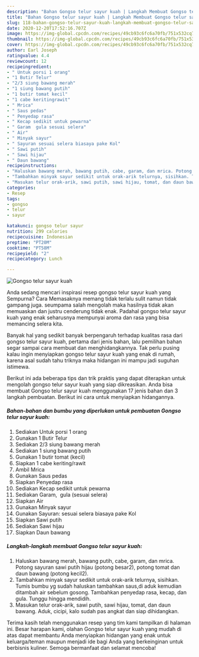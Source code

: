 ```yaml
---
description: "Bahan Gongso telur sayur kuah | Langkah Membuat Gongso telur sayur kuah Yang Sempurna"
title: "Bahan Gongso telur sayur kuah | Langkah Membuat Gongso telur sayur kuah Yang Sempurna"
slug: 118-bahan-gongso-telur-sayur-kuah-langkah-membuat-gongso-telur-sayur-kuah-yang-sempurna
date: 2020-12-20T17:52:16.707Z
image: https://img-global.cpcdn.com/recipes/49cb93c6fc6a70fb/751x532cq70/gongso-telur-sayur-kuah-foto-resep-utama.jpg
thumbnail: https://img-global.cpcdn.com/recipes/49cb93c6fc6a70fb/751x532cq70/gongso-telur-sayur-kuah-foto-resep-utama.jpg
cover: https://img-global.cpcdn.com/recipes/49cb93c6fc6a70fb/751x532cq70/gongso-telur-sayur-kuah-foto-resep-utama.jpg
author: Earl Joseph
ratingvalue: 4.4
reviewcount: 12
recipeingredient:
- " Untuk porsi 1 orang"
- "1 Butir Telur"
- "2/3 siung bawang merah"
- "1 siung bawang putih"
- "1 butir tomat kecil"
- "1 cabe keritingrawit"
- " Mrica"
- " Saus pedas"
- " Penyedap rasa"
- " Kecap sedikit untuk pewarna"
- " Garam  gula sesuai selera"
- " Air"
- " Minyak sayur"
- " Sayuran sesuai selera biasaya pake Kol"
- " Sawi putih"
- " Sawi hijau"
- " Daun bawang"
recipeinstructions:
- "Haluskan bawang merah, bawang putih, cabe, garam, dan mrica. Potong sayuran sawi putih hijau (potong besar2), potong tomat dan daun bawang (potong kecil2)."
- "Tambahkan minyak sayur sedikit untuk orak-arik telurnya, sisihkan. Tumis bumbu yg sudah haluskan tambahkan saus,di aduk kemudian ditambah air sebelum gosong. Tambahkan penyedap rasa, kecap, dan gula. Tunggu hingga mendidih."
- "Masukan telur orak-arik, sawi putih, sawi hijau, tomat, dan daun bawang. Aduk, cicipi, kalo sudah pas angkat dan siap dihidangkan."
categories:
- Resep
tags:
- gongso
- telur
- sayur

katakunci: gongso telur sayur 
nutrition: 299 calories
recipecuisine: Indonesian
preptime: "PT20M"
cooktime: "PT58M"
recipeyield: "2"
recipecategory: Lunch

---
```



![Gongso telur sayur kuah](https://img-global.cpcdn.com/recipes/49cb93c6fc6a70fb/751x532cq70/gongso-telur-sayur-kuah-foto-resep-utama.jpg)

Anda sedang mencari inspirasi resep gongso telur sayur kuah yang Sempurna? Cara Memasaknya memang tidak terlalu sulit namun tidak gampang juga. seumpama salah mengolah maka hasilnya tidak akan memuaskan dan justru cenderung tidak enak. Padahal gongso telur sayur kuah yang enak seharusnya mempunyai aroma dan rasa yang bisa memancing selera kita.



Banyak hal yang sedikit banyak berpengaruh terhadap kualitas rasa dari gongso telur sayur kuah, pertama dari jenis bahan, lalu pemilihan bahan segar sampai cara membuat dan menghidangkannya. Tak perlu pusing kalau ingin menyiapkan gongso telur sayur kuah yang enak di rumah, karena asal sudah tahu triknya maka hidangan ini mampu jadi suguhan istimewa.


Berikut ini ada beberapa tips dan trik praktis yang dapat diterapkan untuk mengolah gongso telur sayur kuah yang siap dikreasikan. Anda bisa membuat Gongso telur sayur kuah menggunakan 17 jenis bahan dan 3 langkah pembuatan. Berikut ini cara untuk menyiapkan hidangannya.

<!--inarticleads1-->

##### Bahan-bahan dan bumbu yang diperlukan untuk pembuatan Gongso telur sayur kuah:

1. Sediakan  Untuk porsi 1 orang
1. Gunakan 1 Butir Telur
1. Sediakan 2/3 siung bawang merah
1. Sediakan 1 siung bawang putih
1. Gunakan 1 butir tomat (kecil)
1. Siapkan 1 cabe keriting/rawit
1. Ambil  Mrica
1. Gunakan  Saus pedas
1. Siapkan  Penyedap rasa
1. Sediakan  Kecap sedikit untuk pewarna
1. Sediakan  Garam,  gula (sesuai selera)
1. Siapkan  Air
1. Gunakan  Minyak sayur
1. Gunakan  Sayuran: sesuai selera biasaya pake Kol
1. Siapkan  Sawi putih
1. Sediakan  Sawi hijau
1. Siapkan  Daun bawang




<!--inarticleads2-->

##### Langkah-langkah membuat Gongso telur sayur kuah:

1. Haluskan bawang merah, bawang putih, cabe, garam, dan mrica. Potong sayuran sawi putih hijau (potong besar2), potong tomat dan daun bawang (potong kecil2).
1. Tambahkan minyak sayur sedikit untuk orak-arik telurnya, sisihkan. Tumis bumbu yg sudah haluskan tambahkan saus,di aduk kemudian ditambah air sebelum gosong. Tambahkan penyedap rasa, kecap, dan gula. Tunggu hingga mendidih.
1. Masukan telur orak-arik, sawi putih, sawi hijau, tomat, dan daun bawang. Aduk, cicipi, kalo sudah pas angkat dan siap dihidangkan.




Terima kasih telah menggunakan resep yang tim kami tampilkan di halaman ini. Besar harapan kami, olahan Gongso telur sayur kuah yang mudah di atas dapat membantu Anda menyiapkan hidangan yang enak untuk keluarga/teman maupun menjadi ide bagi Anda yang berkeinginan untuk berbisnis kuliner. Semoga bermanfaat dan selamat mencoba!
